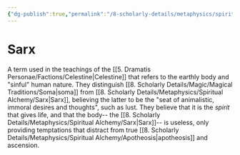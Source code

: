 ```yaml
---
{"dg-publish":true,"permalink":"/8-scholarly-details/metaphysics/spiritual-alchemy/sarx/","noteIcon":""}
---
```


# Sarx

A term used in the teachings of the [[5. Dramatis Personae/Factions/Celestine\|Celestine]] that refers to the earthly body and "sinful" human nature. They distinguish [[8. Scholarly Details/Magic/Magical Traditions/Soma\|soma]] from [[8. Scholarly Details/Metaphysics/Spiritual Alchemy/Sarx\|Sarx]], believing the latter to be the "seat of animalistic, immoral desires and thoughts", such as lust. They believe that it is the *spirit* that gives life, and that the body-- the [[8. Scholarly Details/Metaphysics/Spiritual Alchemy/Sarx\|Sarx]]-- is useless, only providing temptations that distract from true [[8. Scholarly Details/Metaphysics/Spiritual Alchemy/Apotheosis\|apotheosis]] and ascension.